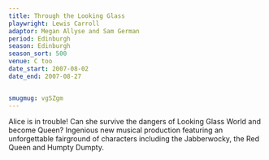 ```yaml
---
title: Through the Looking Glass
playwright: Lewis Carroll
adaptor: Megan Allyse and Sam German
period: Edinburgh
season: Edinburgh
season_sort: 500
venue: C too
date_start: 2007-08-02
date_end: 2007-08-27


smugmug: vgSZgm
---
```


Alice is in trouble! Can she survive the dangers of Looking Glass World and become Queen? Ingenious new musical production featuring an unforgettable fairground of characters including the Jabberwocky, the Red Queen and Humpty Dumpty.
